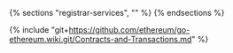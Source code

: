 {% sections "registrar-services", "" %}
{% endsections %}

{% include "git+https://github.com/ethereum/go-ethereum.wiki.git/Contracts-and-Transactions.md" %}
